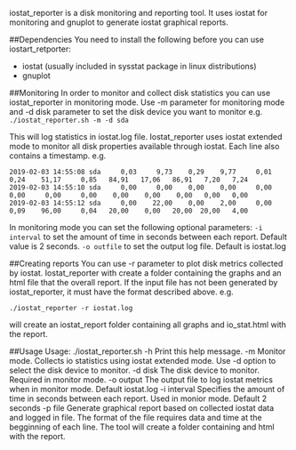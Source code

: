 iostat_reporter is a disk monitoring and reporting tool. It uses iostat for monitoring and gnuplot to generate iostat graphical reports.

##Dependencies
You need to install the following before you can use iostart_retporter:
- iostat (usually included in sysstat package in linux distributions)
- gnuplot

##Monitoring
In order to monitor and collect disk statistics you can use iostat_reporter in monitoring mode.
Use -m parameter for monitoring mode and -d disk parameter to set the disk device you want to monitor
e.g.
`    ./iostat_reporter.sh -m -d sda`

This will log statistics in iostat.log file. 
Iostat_reporter uses iostat extended mode to monitor all disk properties available through iostat. Each line also contains a timestamp.
e.g.
```
2019-02-03 14:55:08 sda     0,03     9,73    0,29    9,77     0,01     0,24    51,17     0,85   84,91   17,06   86,91   7,20   7,24
2019-02-03 14:55:10 sda     0,00     0,00    0,00    0,00     0,00     0,00     0,00     0,00    0,00    0,00    0,00   0,00   0,00
2019-02-03 14:55:12 sda     0,00    22,00    0,00    2,00     0,00     0,09    96,00     0,04   20,00    0,00   20,00  20,00   4,00
```
In monitoring mode you can set the following optional parameters:
`-i interval`  to set the amount of time in seconds between each report. Default value is 2 seconds.
`-o outfile`   to set the output log file. Default is iostat.log
 

##Creating reports
You can use -r <file> parameter to plot disk metrics collected by iostat. Iostat_reporter with create a folder containing the graphs and an html file that the overall report. If the input file has not been generated by iostat_reporter, it  must have the format described above.
e.g.

`./iostat_reporter -r iostat.log`

will create an iostat_report folder containing all graphs and io_stat.html with the report.


##Usage
Usage: ./iostat_reporter.sh
    -h          Print this help message.
    -m          Monitor mode. Collects io statistics using iostat extended mode. Use -d option to select the disk device to monitor.
    -d disk     The disk device to monitor. Required in monitor mode.
    -o output   The output file to log iostat metrics when in monitor mode. Default iostat.log
    -i interval Specifies the amount of time in seconds between each report. Used in monior mode. Default 2 seconds
    -p file     Generate graphical report based on collected iostat data and logged in file. The format of the file requires data and time at the begginning of each line. The tool will create a folder containing and html with the report.

